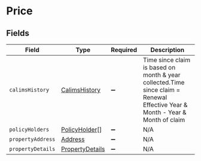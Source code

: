 # Price


## Fields

| Field                                                                                                                           | Type                                                                                                                            | Required                                                                                                                        | Description                                                                                                                     |
| ------------------------------------------------------------------------------------------------------------------------------- | ------------------------------------------------------------------------------------------------------------------------------- | ------------------------------------------------------------------------------------------------------------------------------- | ------------------------------------------------------------------------------------------------------------------------------- |
| `calimsHistory`                                                                                                                 | [CalimsHistory](../../models/shared/calimshistory.md)                                                                           | :heavy_minus_sign:                                                                                                              | Time since claim is based on month & year collected.Time since claim = Renewal Effective Year & Month  -  Year & Month of claim |
| `policyHolders`                                                                                                                 | [PolicyHolder](../../models/shared/policyholder.md)[]                                                                           | :heavy_minus_sign:                                                                                                              | N/A                                                                                                                             |
| `propertyAddress`                                                                                                               | [Address](../../models/shared/address.md)                                                                                       | :heavy_minus_sign:                                                                                                              | N/A                                                                                                                             |
| `propertyDetails`                                                                                                               | [PropertyDetails](../../models/shared/propertydetails.md)                                                                       | :heavy_minus_sign:                                                                                                              | N/A                                                                                                                             |